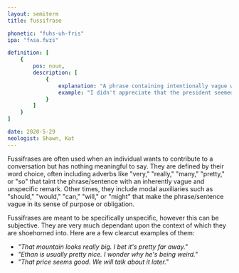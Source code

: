 ```yaml
---
layout: semiterm
title: fussifrase

phonetic: "fuhs-uh-fris"
ipa: "fʌsə.fʁɪs"

definition: [
	{
		pos: noun,
		description: [
			{
				explanation: "A phrase containing intentionally vague words and/or sentence structure for the purpose of making a very unspecific statement or observation.",
				example: "I didn't appreciate that the president seemed to only speak in fussifrases."
			}
		]
	}
]

date: 2020-5-29
neologist: Shawn, Kat
---
```


Fussifrases are often used when an individual wants to contribute to a conversation but has nothing meaningful to say. They are defined by their word choice, often including adverbs like "very," "really," "many," "pretty," or "so" that taint the phrase/sentence with an inherently vague and unspecific remark. Other times, they include modal auxiliaries such as "should," "would," "can," "will," or "might" that make the phrase/sentence vague in its sense of purpose or obligation.

Fussifrases are meant to be specifically unspecific, however this can be subjective. They are very much dependant upon the context of which they are shoehorned into. Here are a few clearcut examples of them:

* *"That mountain looks really big. I bet it's pretty far away."*
* *"Ethan is usually pretty nice. I wonder why he's being weird."*
* *"That price seems good. We will talk about it later."*

<style>
	em {color: var(--paragraph-grey);}
</style>